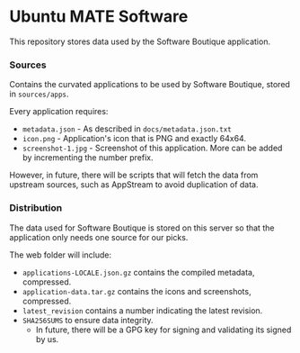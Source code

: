 # Ubuntu MATE Software

This repository stores data used by the Software Boutique application.

### Sources

Contains the curvated applications to be used by Software Boutique, stored in `sources/apps`.

Every application requires:

* `metadata.json` - As described in `docs/metadata.json.txt`
* `icon.png` - Application's icon that is PNG and exactly 64x64.
* `screenshot-1.jpg` - Screenshot of this application. More can be added by incrementing the number prefix.

However, in future, there will be scripts that will fetch the data from upstream sources, such as AppStream
to avoid duplication of data.

### Distribution

The data used for Software Boutique is stored on this server so that the application
only needs one source for our picks.

The web folder will include:

* `applications-LOCALE.json.gz` contains the compiled metadata, compressed.
* `application-data.tar.gz` contains the icons and screenshots, compressed.
* `latest_revision` contains a number indicating the latest revision.
* `SHA256SUMS` to ensure data integrity.
    * In future, there will be a GPG key for signing and validating its signed by us.
